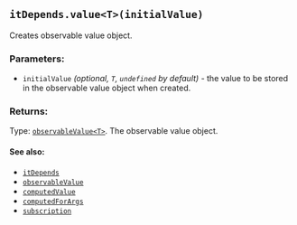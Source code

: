 ## `itDepends.value<T>(initialValue)`

Creates observable value object.

### Parameters:
* `initialValue` *(optional, `T`, `undefined` by default)* - the value to be stored in the observable value object when created.

### Returns:
Type: [`observableValue<T>`](../observableValue.md).
The observable value object.

#### See also:
* [`itDepends`](itDepends.md)
* [`observableValue`](observableValue.md)
* [`computedValue`](computedValue.md)
* [`computedForArgs`](computedForArgs.md)
* [`subscription`](subscription.md)